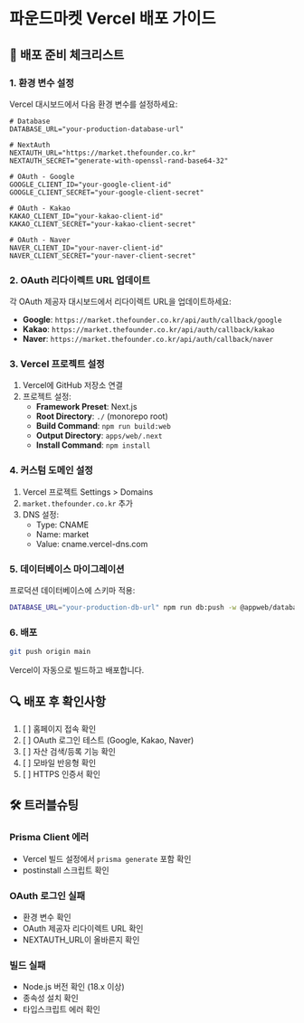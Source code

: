 # 파운드마켓 Vercel 배포 가이드

## 🚀 배포 준비 체크리스트

### 1. 환경 변수 설정
Vercel 대시보드에서 다음 환경 변수를 설정하세요:

```env
# Database
DATABASE_URL="your-production-database-url"

# NextAuth
NEXTAUTH_URL="https://market.thefounder.co.kr"
NEXTAUTH_SECRET="generate-with-openssl-rand-base64-32"

# OAuth - Google
GOOGLE_CLIENT_ID="your-google-client-id"
GOOGLE_CLIENT_SECRET="your-google-client-secret"

# OAuth - Kakao
KAKAO_CLIENT_ID="your-kakao-client-id"
KAKAO_CLIENT_SECRET="your-kakao-client-secret"

# OAuth - Naver
NAVER_CLIENT_ID="your-naver-client-id"
NAVER_CLIENT_SECRET="your-naver-client-secret"
```

### 2. OAuth 리다이렉트 URL 업데이트
각 OAuth 제공자 대시보드에서 리다이렉트 URL을 업데이트하세요:

- **Google**: `https://market.thefounder.co.kr/api/auth/callback/google`
- **Kakao**: `https://market.thefounder.co.kr/api/auth/callback/kakao`
- **Naver**: `https://market.thefounder.co.kr/api/auth/callback/naver`

### 3. Vercel 프로젝트 설정

1. Vercel에 GitHub 저장소 연결
2. 프로젝트 설정:
   - **Framework Preset**: Next.js
   - **Root Directory**: `./` (monorepo root)
   - **Build Command**: `npm run build:web`
   - **Output Directory**: `apps/web/.next`
   - **Install Command**: `npm install`

### 4. 커스텀 도메인 설정

1. Vercel 프로젝트 Settings > Domains
2. `market.thefounder.co.kr` 추가
3. DNS 설정:
   - Type: CNAME
   - Name: market
   - Value: cname.vercel-dns.com

### 5. 데이터베이스 마이그레이션

프로덕션 데이터베이스에 스키마 적용:
```bash
DATABASE_URL="your-production-db-url" npm run db:push -w @appweb/database
```

### 6. 배포

```bash
git push origin main
```

Vercel이 자동으로 빌드하고 배포합니다.

## 🔍 배포 후 확인사항

1. [ ] 홈페이지 접속 확인
2. [ ] OAuth 로그인 테스트 (Google, Kakao, Naver)
3. [ ] 자산 검색/등록 기능 확인
4. [ ] 모바일 반응형 확인
5. [ ] HTTPS 인증서 확인

## 🛠 트러블슈팅

### Prisma Client 에러
- Vercel 빌드 설정에서 `prisma generate` 포함 확인
- postinstall 스크립트 확인

### OAuth 로그인 실패
- 환경 변수 확인
- OAuth 제공자 리다이렉트 URL 확인
- NEXTAUTH_URL이 올바른지 확인

### 빌드 실패
- Node.js 버전 확인 (18.x 이상)
- 종속성 설치 확인
- 타입스크립트 에러 확인